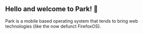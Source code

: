 ## Hello and welcome to Park! 👋

Park is a mobile based operating system that tends to bring web technologies (like the now defunct FirefoxOS).
